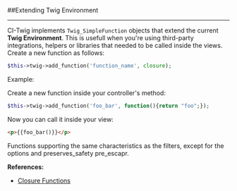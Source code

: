 ##Extending Twig Environment



---

CI-Twig implements ```Twig_SimpleFunction``` objects that extend the current **Twig Environment**. This is usefull when you're using third-party integrations, helpers or libraries that needed to be called inside the views. Create a new function as follows:

```php
$this->twig->add_function('function_name', closure);
```

Example:

Create a new function inside your controller's method:

```php
$this->twig->add_function('foo_bar', function(){return "foo";});
```

Now you can call it inside your view:

```html
<p>{{foo_bar()}}</p>
```

Functions supporting the same characteristics as the filters, except for the options and preserves_safety pre_escapr.

**References:** 

* [Closure Functions](http://php.net/manual/en/functions.anonymous.php)